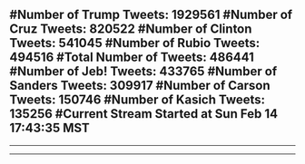 #Number of Trump Tweets: 1929561
#Number of Cruz Tweets: 820522
#Number of Clinton Tweets: 541045
#Number of Rubio Tweets: 494516
#Total Number of Tweets: 486441 
#Number of Jeb! Tweets: 433765
#Number of Sanders Tweets: 309917
#Number of Carson Tweets: 150746
#Number of Kasich Tweets: 135256
#Current Stream Started at Sun Feb 14 17:43:35 MST
---
---
---
